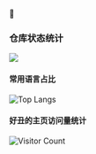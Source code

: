 🐒

### 仓库状态统计
![](https://github-readme-stats.vercel.app/api?username=AaalexMTX&show_icons=true&theme=transparent)

#### 常用语言占比
![Top Langs](https://github-readme-stats.vercel.app/api/top-langs/?username=AaalexMTX&layout=compact&theme=tokyonight)


#### 好丑的主页访问量统计
![Visitor Count](https://profile-counter.glitch.me/AaalexMTX/count.svg)


<!---
Andouls/Andouls is a ✨ special ✨ repository because its `README.md` (this file) appears on your GitHub profile.
You can click the Preview link to take a look at your changes.
--->
